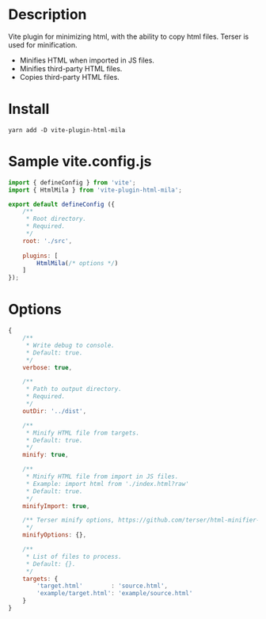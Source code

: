 # Description

Vite plugin for minimizing html, with the ability to copy html files. Terser is used for minification.

- Minifies HTML when imported in JS files.
- Minifies third-party HTML files.
- Copies third-party HTML files.

# Install

```
yarn add -D vite-plugin-html-mila
```

# Sample vite.config.js

```javascript
import { defineConfig } from 'vite';
import { HtmlMila } from 'vite-plugin-html-mila';

export default defineConfig ({
    /**
     * Root directory.
     * Required.
     */
    root: './src',
    
    plugins: [
        HtmlMila(/* options */)
    ]
});
```

# Options

```javascript
{
    /**
     * Write debug to console.
     * Default: true.
     */
    verbose: true,

    /**
     * Path to output directory.
     * Required.
     */
    outDir: '../dist',

    /**
     * Minify HTML file from targets.
     * Default: true.
     */
    minify: true,

    /**
     * Minify HTML file from import in JS files.
     * Example: import html from './index.html?raw'
     * Default: true.
     */
    minifyImport: true,

    /** Terser minify options, https://github.com/terser/html-minifier-terser
     */
    minifyOptions: {},

    /**
     * List of files to process.
     * Default: {}.
     */
    targets: {
        'target.html'        : 'source.html',
        'example/target.html': 'example/source.html'
    }
}
```